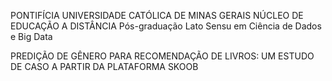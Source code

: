 PONTIFÍCIA UNIVERSIDADE CATÓLICA DE MINAS GERAIS
NÚCLEO DE EDUCAÇÃO A DISTÂNCIA
Pós-graduação Lato Sensu em Ciência de Dados e Big Data

PREDIÇÃO DE GÊNERO PARA RECOMENDAÇÃO DE LIVROS: UM ESTUDO DE CASO A PARTIR DA PLATAFORMA SKOOB

